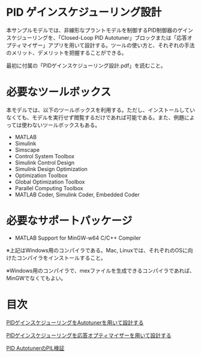 # PID ゲインスケジューリング設計


本サンプルモデルでは、非線形なプラントモデルを制御するPID制御器のゲインスケジューリングを、「Closed-Loop PID Autotuner」ブロックまたは「応答オプティマイザー」アプリを用いて設計する。ツールの使い方と、それぞれの手法のメリット、デメリットを把握することができる。




最初に付属の「PIDゲインスケジューリング設計.pdf」を読むこと。


# 必要なツールボックス


本モデルでは、以下のツールボックスを利用する。ただし、インストールしていなくても、モデルを実行せず閲覧するだけであれば可能である。また、例題によっては使わないツールボックスもある。



   -  MATLAB 
   -  Simulink 
   -  Simscape 
   -  Control System Toolbox 
   -  Simulink Control Design 
   -  Simulink Design Optimization 
   -  Optimization Toolbox 
   -  Global Optimization Toolbox 
   -  Parallel Computing Toolbox 
   -  MATLAB Coder, Simulink Coder, Embedded Coder 

# 必要なサポートパッケージ

   -  MATLAB Support for MinGW-w64 C/C++ Compiler 



※上記はWindows用のコンパイラである。Mac, Linuxでは、それぞれのOSに向けたコンパイラをインストールすること。




※Windows用のコンパイラで、mexファイルを生成できるコンパイラであれば、MinGWでなくてもよい。


# 目次


[PIDゲインスケジューリングをAutotunerを用いて設計する](/PID_GainScheduling/design/design_GainScheduling_with_Autotuner_md.md)




[PIDゲインスケジューリングを応答オプティマイザーを用いて設計する](/PID_GainScheduling/design/design_GainScheduling_with_ResponseEstimator_md.md)




[PID AutotunerのPIL検証](/PID_GainScheduling/design/GainScheduling_PIL_md.md)



